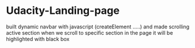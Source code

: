 # Udacity-Landing-page
built dynamic navbar with javascript (createElement .....) and made scrolling active section when we scroll to specific section in the page it will be highlighted with black box
